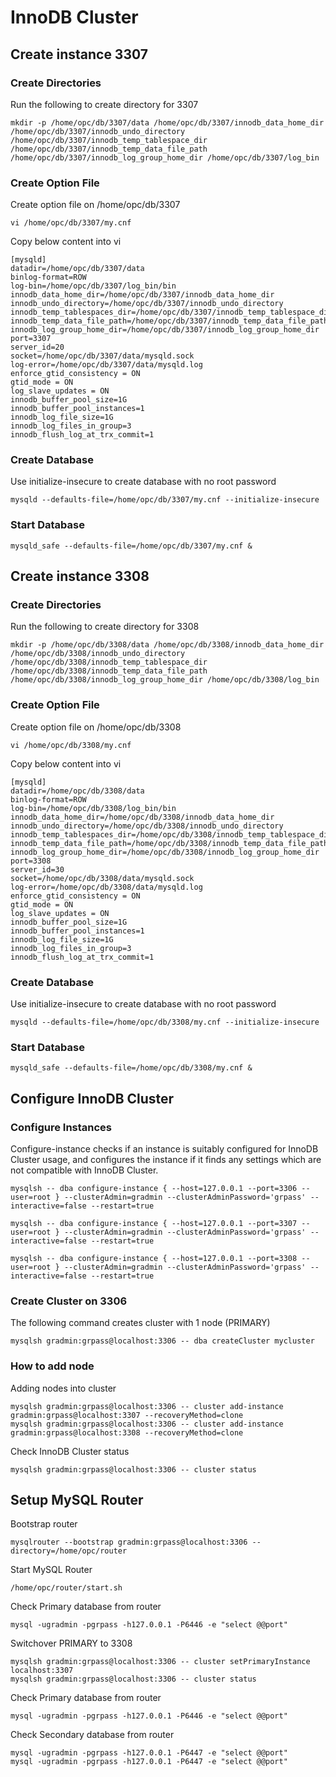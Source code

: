 # InnoDB Cluster
## Create instance 3307
### Create Directories
Run the following to create directory for 3307
```
mkdir -p /home/opc/db/3307/data /home/opc/db/3307/innodb_data_home_dir /home/opc/db/3307/innodb_undo_directory /home/opc/db/3307/innodb_temp_tablespace_dir /home/opc/db/3307/innodb_temp_data_file_path /home/opc/db/3307/innodb_log_group_home_dir /home/opc/db/3307/log_bin
```
### Create Option File
Create option file on /home/opc/db/3307
```
vi /home/opc/db/3307/my.cnf
```
Copy below content into vi
```
[mysqld]
datadir=/home/opc/db/3307/data
binlog-format=ROW
log-bin=/home/opc/db/3307/log_bin/bin
innodb_data_home_dir=/home/opc/db/3307/innodb_data_home_dir
innodb_undo_directory=/home/opc/db/3307/innodb_undo_directory
innodb_temp_tablespaces_dir=/home/opc/db/3307/innodb_temp_tablespace_dir 
innodb_temp_data_file_path=/home/opc/db/3307/innodb_temp_data_file_path/ibtmp1:12M:autoextend
innodb_log_group_home_dir=/home/opc/db/3307/innodb_log_group_home_dir
port=3307
server_id=20
socket=/home/opc/db/3307/data/mysqld.sock
log-error=/home/opc/db/3307/data/mysqld.log
enforce_gtid_consistency = ON
gtid_mode = ON
log_slave_updates = ON
innodb_buffer_pool_size=1G
innodb_buffer_pool_instances=1
innodb_log_file_size=1G
innodb_log_files_in_group=3
innodb_flush_log_at_trx_commit=1
```
### Create Database
Use initialize-insecure to create database with no root password
```
mysqld --defaults-file=/home/opc/db/3307/my.cnf --initialize-insecure
```
### Start Database
```
mysqld_safe --defaults-file=/home/opc/db/3307/my.cnf &
```
## Create instance 3308
### Create Directories
Run the following to create directory for 3308
```
mkdir -p /home/opc/db/3308/data /home/opc/db/3308/innodb_data_home_dir /home/opc/db/3308/innodb_undo_directory /home/opc/db/3308/innodb_temp_tablespace_dir /home/opc/db/3308/innodb_temp_data_file_path /home/opc/db/3308/innodb_log_group_home_dir /home/opc/db/3308/log_bin
```
### Create Option File
Create option file on /home/opc/db/3308
```
vi /home/opc/db/3308/my.cnf
```
Copy below content into vi
```
[mysqld]
datadir=/home/opc/db/3308/data
binlog-format=ROW
log-bin=/home/opc/db/3308/log_bin/bin
innodb_data_home_dir=/home/opc/db/3308/innodb_data_home_dir
innodb_undo_directory=/home/opc/db/3308/innodb_undo_directory
innodb_temp_tablespaces_dir=/home/opc/db/3308/innodb_temp_tablespace_dir 
innodb_temp_data_file_path=/home/opc/db/3308/innodb_temp_data_file_path/ibtmp1:12M:autoextend
innodb_log_group_home_dir=/home/opc/db/3308/innodb_log_group_home_dir
port=3308
server_id=30
socket=/home/opc/db/3308/data/mysqld.sock
log-error=/home/opc/db/3308/data/mysqld.log
enforce_gtid_consistency = ON
gtid_mode = ON
log_slave_updates = ON
innodb_buffer_pool_size=1G
innodb_buffer_pool_instances=1
innodb_log_file_size=1G
innodb_log_files_in_group=3
innodb_flush_log_at_trx_commit=1
```
### Create Database
Use initialize-insecure to create database with no root password
```
mysqld --defaults-file=/home/opc/db/3308/my.cnf --initialize-insecure
```
### Start Database
```
mysqld_safe --defaults-file=/home/opc/db/3308/my.cnf &
```
## Configure InnoDB Cluster
### Configure Instances
Configure-instance checks if an instance is suitably configured for InnoDB Cluster usage, and configures the instance if it finds any settings which are not compatible with InnoDB Cluster.
```
mysqlsh -- dba configure-instance { --host=127.0.0.1 --port=3306 --user=root } --clusterAdmin=gradmin --clusterAdminPassword='grpass' --interactive=false --restart=true

mysqlsh -- dba configure-instance { --host=127.0.0.1 --port=3307 --user=root } --clusterAdmin=gradmin --clusterAdminPassword='grpass' --interactive=false --restart=true

mysqlsh -- dba configure-instance { --host=127.0.0.1 --port=3308 --user=root } --clusterAdmin=gradmin --clusterAdminPassword='grpass' --interactive=false --restart=true
```
### Create Cluster on 3306
The following command creates cluster with 1 node (PRIMARY)
```
mysqlsh gradmin:grpass@localhost:3306 -- dba createCluster mycluster
```
### How to add node 
Adding nodes into cluster 
```
mysqlsh gradmin:grpass@localhost:3306 -- cluster add-instance gradmin:grpass@localhost:3307 --recoveryMethod=clone
mysqlsh gradmin:grpass@localhost:3306 -- cluster add-instance gradmin:grpass@localhost:3308 --recoveryMethod=clone
```
Check InnoDB Cluster status
```
mysqlsh gradmin:grpass@localhost:3306 -- cluster status
```
## Setup MySQL Router
Bootstrap router
```
mysqlrouter --bootstrap gradmin:grpass@localhost:3306 --directory=/home/opc/router
```
Start MySQL Router
```
/home/opc/router/start.sh
```
Check Primary database from router
```
mysql -ugradmin -pgrpass -h127.0.0.1 -P6446 -e "select @@port"
```
Switchover PRIMARY to 3308
```
mysqlsh gradmin:grpass@localhost:3306 -- cluster setPrimaryInstance localhost:3307
mysqlsh gradmin:grpass@localhost:3306 -- cluster status
```
Check Primary database from router
```
mysql -ugradmin -pgrpass -h127.0.0.1 -P6446 -e "select @@port"
```
Check Secondary database from router
```
mysql -ugradmin -pgrpass -h127.0.0.1 -P6447 -e "select @@port"
mysql -ugradmin -pgrpass -h127.0.0.1 -P6447 -e "select @@port"
```
